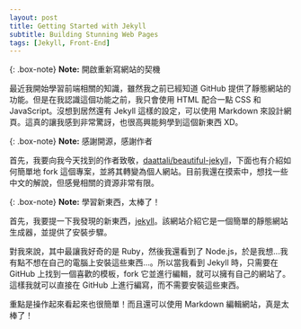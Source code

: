 ```yaml
---
layout: post
title: Getting Started with Jekyll
subtitle: Building Stunning Web Pages
tags: [Jekyll, Front-End]
---
```


{: .box-note}
**Note:** 開啟重新寫網站的契機

最近我開始學習前端相關的知識，雖然我之前已經知道 GitHub 提供了靜態網站的功能。但是在我認識這個功能之前，我只會使用 HTML 配合一點 CSS 和 JavaScript。沒想到居然還有 Jekyll 這樣的設定，可以使用 Markdown 來設計網頁。這真的讓我感到非常驚訝，也很高興能夠學到這個新東西 XD。

{: .box-note}
**Note:** 感謝開源，感謝作者

首先，我要向我今天找到的作者致敬，[daattali/beautiful-jekyll](https://github.com/daattali/beautiful-jekyll)，下面也有介紹如何簡單地 fork 這個專案，並將其轉變為個人網站。目前我還在摸索中，想找一些中文的解說，但感覺相關的資源非常有限。

{: .box-note}
**Note:** 學習新東西，太棒了！

首先，我要提一下我發現的新東西，[jekyll](https://jekyllcn.com)。該網站介紹它是一個簡單的靜態網站生成器，並提供了安裝步驟。

對我來說，其中最讓我好奇的是 Ruby，然後我還看到了 Node.js，於是我想...我有點不想在自己的電腦上安裝這些東西...。所以當我看到 Jekyll 時，只需要在 GitHub 上找到一個喜歡的模板，fork 它並進行編輯，就可以擁有自己的網站了。這樣我就可以直接在 GitHub 上進行編寫，而不需要安裝這些東西。

重點是操作起來看起來也很簡單！而且還可以使用 Markdown 編輯網站，真是太棒了！
